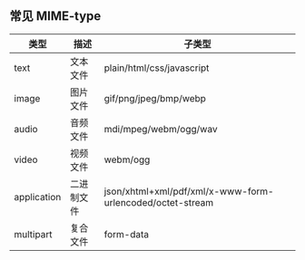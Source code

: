 ## 常见 MIME-type

|类型|描述|子类型|
|-|-|-|
|text|文本文件|plain/html/css/javascript|
|image|图片文件|gif/png/jpeg/bmp/webp|
|audio|音频文件|mdi/mpeg/webm/ogg/wav|
|video|视频文件|webm/ogg|
|application|二进制文件|json/xhtml+xml/pdf/xml/x-www-form-urlencoded/octet-stream|
|multipart|复合文件|form-data|